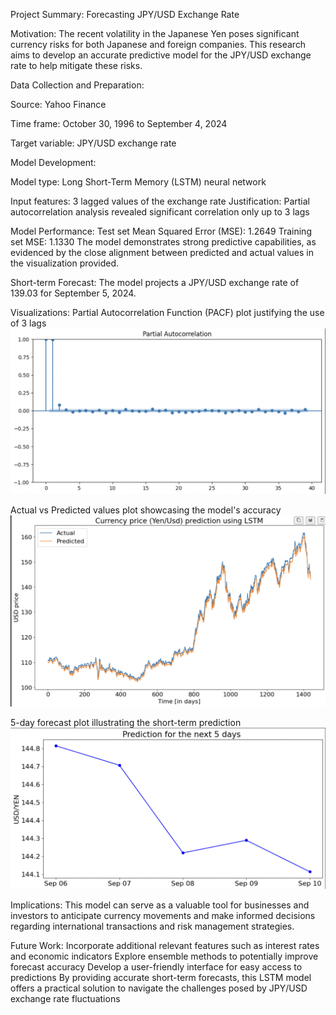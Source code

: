 Project Summary: Forecasting JPY/USD Exchange Rate

Motivation: The recent volatility in the Japanese Yen poses significant currency risks for both Japanese and foreign companies. This research aims to develop an accurate predictive model for the JPY/USD exchange rate to help mitigate these risks.

Data Collection and Preparation:

Source: Yahoo Finance

Time frame: October 30, 1996 to September 4, 2024

Target variable: JPY/USD exchange rate

Model Development:

Model type: Long Short-Term Memory (LSTM) neural network

Input features: 3 lagged values of the exchange rate
Justification: Partial autocorrelation analysis revealed significant correlation only up to 3 lags

Model Performance:
Test set Mean Squared Error (MSE): 1.2649
Training set MSE: 1.1330
The model demonstrates strong predictive capabilities, as evidenced by the close alignment between predicted and actual values in the visualization provided.

Short-term Forecast:
The model projects a JPY/USD exchange rate of 139.03 for September 5, 2024.

Visualizations:
Partial Autocorrelation Function (PACF) plot justifying the use of 3 lags
![alt text](image-1.png)

Actual vs Predicted values plot showcasing the model's accuracy
![alt text](image.png)

5-day forecast plot illustrating the short-term prediction
![alt text](image-2.png)

Implications: This model can serve as a valuable tool for businesses and investors to anticipate currency movements and make informed decisions regarding international transactions and risk management strategies.

Future Work:
Incorporate additional relevant features such as interest rates and economic indicators
Explore ensemble methods to potentially improve forecast accuracy
Develop a user-friendly interface for easy access to predictions
By providing accurate short-term forecasts, this LSTM model offers a practical solution to navigate the challenges posed by JPY/USD exchange rate fluctuations
